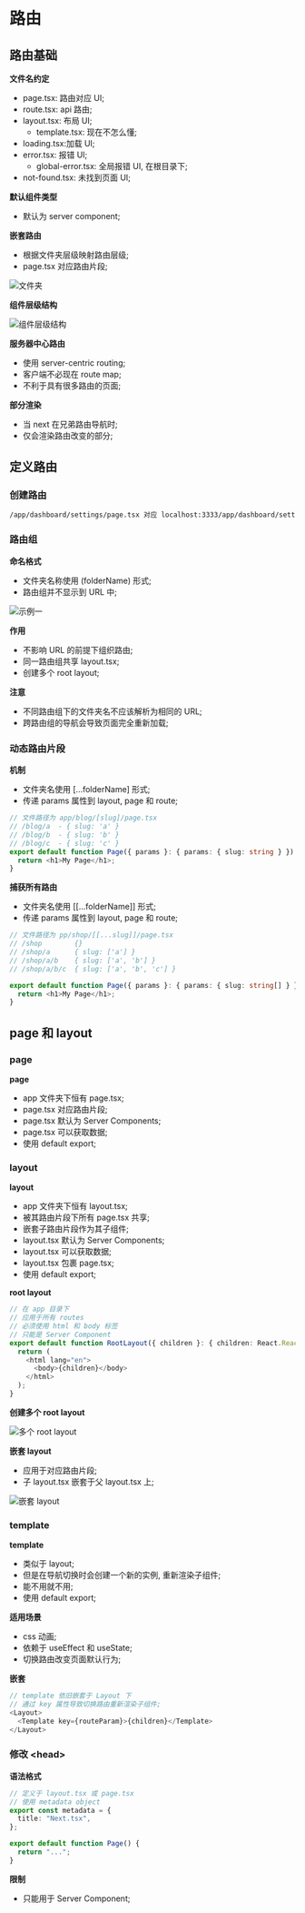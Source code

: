 # 路由

## 路由基础

**文件名约定**

- page.tsx: 路由对应 UI;
- route.tsx: api 路由;
- layout.tsx: 布局 UI;
  - template.tsx: 现在不怎么懂;
- loading.tsx:加载 UI;
- error.tsx: 报错 UI;
  - global-error.tsx: 全局报错 UI, 在根目录下;
- not-found.tsx: 未找到页面 UI;

**默认组件类型**

- 默认为 server component;

**嵌套路由**

- 根据文件夹层级映射路由层级;
- page.tsx 对应路由片段;

![文件夹](images/2023-04-26-20-25-09.png)

**组件层级结构**

![组件层级结构](images/2023-04-26-20-35-05.png)

**服务器中心路由**

- 使用 server-centric routing;
- 客户端不必现在 route map;
- 不利于具有很多路由的页面;

**部分渲染**

- 当 next 在兄弟路由导航时;
- 仅会渲染路由改变的部分;

## 定义路由

### 创建路由

```bash
/app/dashboard/settings/page.tsx 对应 localhost:3333/app/dashboard/settings
```

### 路由组

**命名格式**

- 文件夹名称使用 (folderName) 形式;
- 路由组并不显示到 URL 中;

![示例一](images/2023-04-26-20-50-54.png)

**作用**

- 不影响 URL 的前提下组织路由;
- 同一路由组共享 layout.tsx;
- 创建多个 root layout;

**注意**

- 不同路由组下的文件夹名不应该解析为相同的 URL;
- 跨路由组的导航会导致页面完全重新加载;

### 动态路由片段

**机制**

- 文件夹名使用 [...folderName] 形式;
- 传递 params 属性到 layout, page 和 route;

```typescript
// 文件路径为 app/blog/[slug]/page.tsx
// /blog/a	- { slug: 'a' }
// /blog/b	- { slug: 'b' }
// /blog/c	- { slug: 'c' }
export default function Page({ params }: { params: { slug: string } }) {
  return <h1>My Page</h1>;
}
```

**捕获所有路由**

- 文件夹名使用 \[\[...folderName\]\] 形式;
- 传递 params 属性到 layout, page 和 route;

```typescript
// 文件路径为 pp/shop/[[...slug]]/page.tsx
// /shop	    {}
// /shop/a	    { slug: ['a'] }
// /shop/a/b	{ slug: ['a', 'b'] }
// /shop/a/b/c	{ slug: ['a', 'b', 'c'] }

export default function Page({ params }: { params: { slug: string[] } }) {
  return <h1>My Page</h1>;
}
```

## page 和 layout

### page

**page**

- app 文件夹下恒有 page.tsx;
- page.tsx 对应路由片段;
- page.tsx 默认为 Server Components;
- page.tsx 可以获取数据;
- 使用 default export;

### layout

**layout**

- app 文件夹下恒有 layout.tsx;
- 被其路由片段下所有 page.tsx 共享;
- 嵌套子路由片段作为其子组件;
- layout.tsx 默认为 Server Components;
- layout.tsx 可以获取数据;
- layout.tsx 包裹 page.tsx;
- 使用 default export;

**root layout**

```typescript
// 在 app 目录下
// 应用于所有 routes
// 必须使用 html 和 body 标签
// 只能是 Server Component
export default function RootLayout({ children }: { children: React.ReactNode }) {
  return (
    <html lang="en">
      <body>{children}</body>
    </html>
  );
}
```

**创建多个 root layout**

![多个 root layout](images/2023-04-26-21-23-20.png)

**嵌套 layout**

- 应用于对应路由片段;
- 子 layout.tsx 嵌套于父 layout.tsx 上;

![嵌套 layout](images/2023-04-26-21-25-19.png)

### template

**template**

- 类似于 layout;
- 但是在导航切换时会创建一个新的实例, 重新渲染子组件;
- 能不用就不用;
- 使用 default export;

**适用场景**

- css 动画;
- 依赖于 useEffect 和 useState;
- 切换路由改变页面默认行为;

**嵌套**

```typescript
// template 依旧嵌套于 Layout 下
// 通过 key 属性导致切换路由重新渲染子组件;
<Layout>
  <Template key={routeParam}>{children}</Template>
</Layout>
```

### 修改 \<head\>

**语法格式**

```typescript
// 定义于 layout.tsx 或 page.tsx
// 使用 metadata object
export const metadata = {
  title: "Next.tsx",
};

export default function Page() {
  return "...";
}
```

**限制**

- 只能用于 Server Component;
